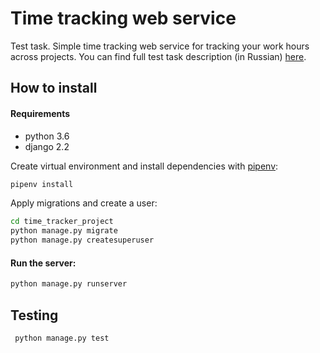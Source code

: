 # Time tracking web service

Test task. Simple time tracking web service for tracking your work hours across projects.
You can find full test task description (in Russian) [here](test_task.pdf).

## How to install

#### Requirements
- python 3.6
- django 2.2

Create virtual environment and install dependencies with [pipenv](https://github.com/pypa/pipenv):
```sh
pipenv install
```
Apply migrations and create a user:
```sh
cd time_tracker_project
python manage.py migrate
python manage.py createsuperuser
```
#### Run the server:
```sh
python manage.py runserver 
```
## Testing
```sh
 python manage.py test
```
